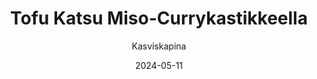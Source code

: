 ---
title: "Tofu Katsu Miso-Curry­kastikkeel­la"
image: "https://vegaanibotti.lauravuo.me/2024/05/2024-05-11_small.png"
date: 2024-05-11
receipt_url: "https://kasviskapina.fi/reseptit/tofu-katsu"
author: "Kasviskapina"
---